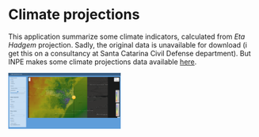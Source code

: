 
# Climate projections

This application summarize some climate indicators, calculated from _Eta Hadgem_ projection. Sadly, the original data is unavailable for download 
(i get this on a consultancy at Santa Catarina Civil Defense department). But INPE makes some climate projections data available [here](http://www3.cptec.inpe.br/eta/projeta/).



<!-- ![imagem](./git_image/img1.png) --> 

<img src = './git_image/img1.png' alt = 'imagem' style = 'width: 45%'>